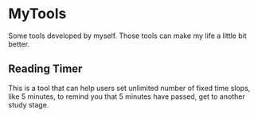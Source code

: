 # MyTools
Some tools developed by myself. Those tools can make my life a little bit better. 

## Reading Timer
This is a tool that can help users set unlimited number of fixed time slops, like 5 minutes, to remind you that 5 minutes have passed, get to another study stage. 
